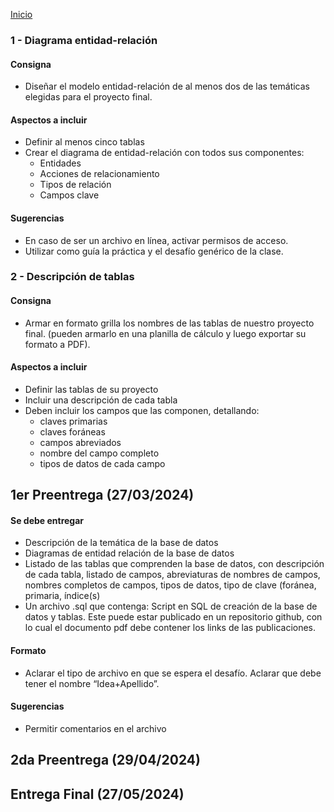 [Inicio](../../README.md)

### 1 - Diagrama entidad-relación

#### Consigna

* Diseñar el modelo entidad-relación de al menos dos de las temáticas elegidas para el proyecto final.
#### Aspectos a incluir

* Definir al menos cinco tablas
* Crear el diagrama de entidad-relación con todos sus componentes:
    * Entidades
    * Acciones de relacionamiento
    * Tipos de relación
    * Campos clave

#### Sugerencias
* En caso de ser un archivo en línea, activar permisos de acceso.
* Utilizar como guía la práctica y el desafío genérico de la clase.

### 2 - Descripción de tablas

#### Consigna
* Armar en formato grilla los nombres de las tablas de nuestro proyecto final. (pueden armarlo en una planilla de cálculo y luego exportar su formato a PDF).

#### Aspectos a incluir

* Definir las tablas de su proyecto
* Incluir una descripción de cada tabla
* Deben incluir los campos que las componen, detallando:
    * claves primarias
    * claves foráneas
    * campos abreviados
    * nombre del campo completo
    * tipos de datos de cada campo

## 1er Preentrega (27/03/2024)

#### Se debe entregar
* Descripción de la temática de la base de datos
* Diagramas de entidad relación de la base de datos
* Listado de las tablas que comprenden la base de datos, con descripción de cada tabla, listado de campos, abreviaturas de nombres de campos, nombres completos de campos, tipos de datos, tipo de clave (foránea, primaria, índice(s)
* Un archivo .sql que contenga:
Script en SQL de creación de la base de datos y tablas. Este puede estar publicado en un repositorio github, con lo cual el documento pdf debe contener los links de las publicaciones. 

#### Formato

* Aclarar el tipo de archivo en que se espera el desafío. Aclarar que debe tener el nombre “Idea+Apellido”.

#### Sugerencias

* Permitir comentarios en el archivo

## 2da Preentrega (29/04/2024)

## Entrega Final (27/05/2024)